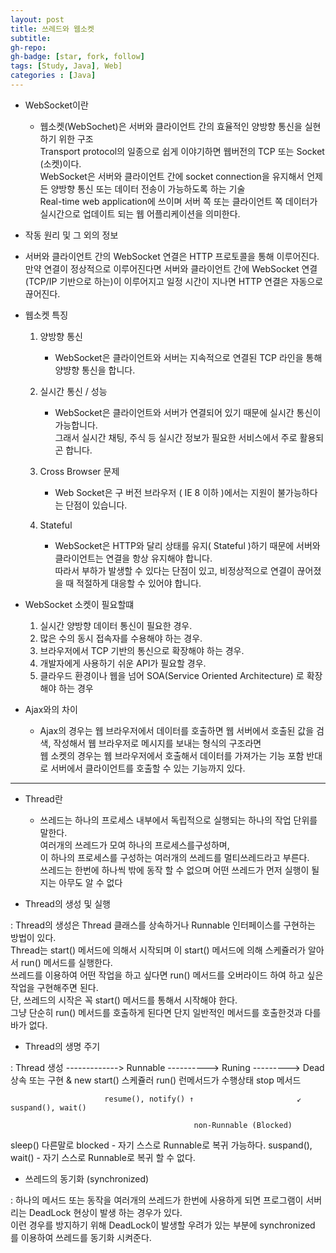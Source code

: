 ```yaml
---
layout: post
title: 쓰레드와 웹소켓
subtitle: 
gh-repo: 
gh-badge: [star, fork, follow]
tags: [Study, Java], Web]
categories : [Java]
---
```


* WebSocket이란 
    - 웹소켓(WebSochet)은 서버와 클라이언트 간의 효율적인 양방향 통신을 실현하기 위한 구조  
    Transport protocol의 일종으로 쉽게 이야기하면 웹버전의 TCP 또는 Socket (소켓)이다.  
    WebSocket은 서버와 클라이언트 간에 socket connection을 유지해서 언제든 양방향 통신 또는 데이터 전송이 가능하도록 하는 기술  
    Real-time web application에 쓰이며 서버 쪽 또는 클라이언트 쪽 데이터가 실시간으로 업데이트 되는 웹 어플리케이션을 의미한다. 

* 작동 원리 및 그 외의 정보
- 서버와 클라이언트 간의 WebSocket 연결은 HTTP 프로토콜을 통해 이루어진다.  
만약 연결이 정상적으로 이루어진다면 서버와 클라이언트 간에 WebSocket 연결 (TCP/IP 기반으로 하는)이 이루어지고 일정 시간이 지나면 HTTP 연결은 자동으로 끊어진다. 

* 웹소켓 특징
    1. 양방향 통신
        - WebSocket은 클라이언트와 서버는 지속적으로 연결된 TCP 라인을 통해 양뱡향 통신을 합니다.

    2. 실시간 통신 / 성능
        - WebSocket은 클라이언트와 서버가 연결되어 있기 때문에 실시간 통신이 가능합니다.  
            그래서 실시간 채팅, 주식 등 실시간 정보가 필요한 서비스에서 주로 활용되곤 합니다.

    3. Cross Browser 문제
        - Web Socket은 구 버전 브라우저 ( IE 8 이하 )에서는 지원이 불가능하다는 단점이 있습니다.

    4. Stateful
        - WebSocket은 HTTP와 달리 상태를 유지( Stateful )하기 때문에 서버와 클라이언트는 연결을 항상 유지해야 합니다.  
        따라서 부하가 발생할 수 있다는 단점이 있고, 비정상적으로 연결이 끊어졌을 때 적절하게 대응할 수 있어야 합니다.

* WebSocket 소켓이 필요할떄
    1. 실시간 양방향 데이터 통신이 필요한 경우.
    2. 많은 수의 동시 접속자를 수용해야 하는 경우.
    3. 브라우저에서 TCP 기반의 통신으로 확장해야 하는 경우.
    4. 개발자에게 사용하기 쉬운 API가 필요할 경우.
    5. 클라우드 환경이나 웹을 넘어 SOA(Service Oriented Architecture) 로 확장해야 하는 경우

* Ajax와의 차이
    - Ajax의 경우는 웹 브라우저에서 데이터를 호출하면 웹 서버에서 호출된 값을 검색, 작성해서 웹 브라우저로 메시지를 보내는 형식의 구조라면  
웹 소켓의 경우는 웹 브라우저에서 호출해서 데이터를 가져가는 기능 포함 반대로 서버에서 클라이언트를 호출할 수 있는 기능까지 있다.

---


* Thread란
    - 쓰레드는 하나의 프로세스 내부에서 독립적으로 실행되는 하나의 작업 단위를 말한다.  
    여러개의 쓰레드가 모여 하나의 프로세스를구성하며,  
    이 하나의 프로세스를 구성하는 여러개의 쓰레드를 멀티쓰레드라고 부른다.  
    쓰레드는 한번에 하나씩 밖에 동작 할 수 없으며 어떤 쓰레드가 먼저 실행이 될지는 아무도 알 수 없다

* Thread의 생성 및 실행

: Thread의 생성은 Thread 클래스를 상속하거나 Runnable 인터페이스를 구현하는 방법이 있다.  
 Thread는 start() 메서드에 의해서 시작되며 이 start() 메서드에 의해 스케쥴러가 알아서 run() 메서드를 실행한다.  
 쓰레드를 이용하여 어떤 작업을 하고 싶다면 run() 메서드를 오버라이드 하여 하고 싶은 작업을 구현해주면 된다.   
 단, 쓰레드의 시작은 꼭 start() 메서드를 통해서 시작해야 한다.  
 그냥 단순히 run() 메서드를 호출하게 된다면 단지 일반적인 메서드를 호출한것과 다를바가 없다.  

* Thread의 생명 주기

: Thread 생성        ------------->  Runnable  ---------->       Runing       --------->    Dead
상속 또는 구현 & new       start()       스케쥴러     run()      런메서드가 수행상태             stop 메서드

                         resume(), notify() ↑                       ↙ suspand(), wait()

                                             non-Runnable (Blocked)

sleep() 다른말로 blocked - 자기 스스로 Runnable로 복귀 가능하다.
suspand(), wait() - 자기 스스로 Runnable로 복귀 할 수 없다.

* 쓰레드의 동기화 (synchronized)

: 하나의 메서드 또는 동작을 여러개의 쓰레드가 한번에 사용하게 되면 프로그램이 서버리는 DeadLock 현상이 발생 하는 경우가 있다.  
 이런 경우를 방지하기 위해 DeadLock이 발생할 우려가 있는 부분에 synchronized 를 이용하여 쓰레드를 동기화 시켜준다.  

